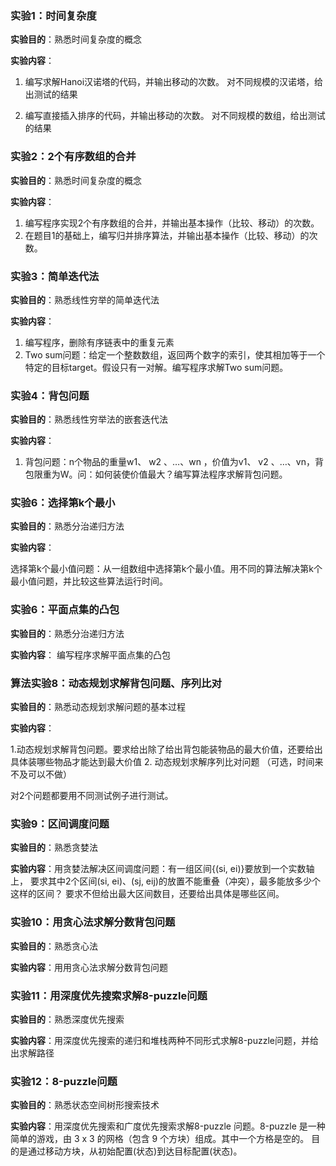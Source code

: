 ### 实验1：时间复杂度

**实验目的**：熟悉时间复杂度的概念

**实验内容**：

1. 编写求解Hanoi汉诺塔的代码，并输出移动的次数。 对不同规模的汉诺塔，给出测试的结果
  
3. 编写直接插入排序的代码，并输出移动的次数。 对不同规模的数组，给出测试的结果


### 实验2：2个有序数组的合并

**实验目的**：熟悉时间复杂度的概念

**实验内容**：

1. 编写程序实现2个有序数组的合并，并输出基本操作（比较、移动）的次数。
2. 在题目1的基础上，编写归并排序算法，并输出基本操作（比较、移动）的次数。


### 实验3：简单迭代法

**实验目的**：熟悉线性穷举的简单迭代法

**实验内容**：
1. 编写程序，删除有序链表中的重复元素
2. Two sum问题：给定一个整数数组，返回两个数字的索引，使其相加等于一个特定的目标target。假设只有一对解。编写程序求解Two sum问题。

### 实验4：背包问题

**实验目的**：熟悉线性穷举法的嵌套迭代法

**实验内容**：
1. 背包问题：n个物品的重量w1、 w2 、…、wn ，价值为v1、 v2 、…、vn，背包限重为W。问：如何装使价值最大？编写算法程序求解背包问题。

### 实验6：选择第k个最小

**实验目的**：熟悉分治递归方法

**实验内容**：

选择第k个最小值问题：从一组数组中选择第k个最小值。用不同的算法解决第k个最小值问题，并比较这些算法运行时间。

### 实验6：平面点集的凸包

**实验目的**：熟悉分治递归方法

**实验内容**：
   编写程序求解平面点集的凸包


### 算法实验8：动态规划求解背包问题、序列比对

**实验目的**：熟悉动态规划求解问题的基本过程

**实验内容**：

1.动态规划求解背包问题。要求给出除了给出背包能装物品的最大价值，还要给出具体装哪些物品才能达到最大价值
2. 动态规划求解序列比对问题 （可选，时间来不及可以不做）

对2个问题都要用不同测试例子进行测试。

### 实验9：区间调度问题

**实验目的**：熟悉贪婪法

**实验内容**：用贪婪法解决区间调度问题：有一组区间{(si, ei)}要放到一个实数轴上，
要求其中2个区间(si, ei)、(sj, eij)的放置不能重叠（冲突），最多能放多少个这样的区间？
要求不但给出最大区间数目，还要给出具体是哪些区间。

### 实验10：用贪心法求解分数背包问题

**实验目的**：熟悉贪心法

**实验内容**：用用贪心法求解分数背包问题

### 实验11：用深度优先搜索求解8-puzzle问题

**实验目的**：熟悉深度优先搜索

**实验内容**：用深度优先搜索的递归和堆栈两种不同形式求解8-puzzle问题，并给出求解路径


### 实验12：8-puzzle问题

**实验目的**：熟悉状态空间树形搜索技术

**实验内容**：用深度优先搜索和广度优先搜索求解8-puzzle 问题。8-puzzle 是一种简单的游戏，由 3 x 3 的网格（包含 9 个方块）组成。其中一个方格是空的。
目的是通过移动方块，从初始配置(状态)到达目标配置(状态)。

